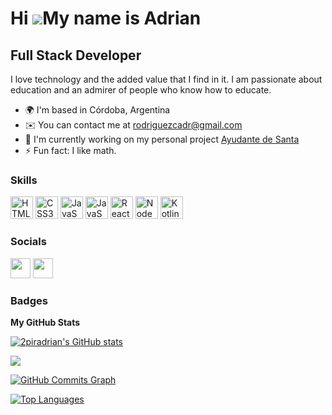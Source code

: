 Hi ![](https://user-images.githubusercontent.com/18350557/176309783-0785949b-9127-417c-8b55-ab5a4333674e.gif)My name is Adrian
==============================================================================================================================

Full Stack Developer
--------------------------------------------

I love technology and the added value that I find in it. I am passionate about education and an admirer of people who know how to educate.

*   🌍  I'm based in Córdoba, Argentina
*   ✉️  You can contact me at [rodriguezcadr@gmail.com](mailto:rodriguezcadr@gmail.com)
*   🚀  I'm currently working on my personal project [Ayudante de Santa](http://ayudante-de-santa.vercel.app/)
*   ⚡  Fun fact: I like math.

### Skills
<p align="left">                                
<a href="https://developer.mozilla.org/en-US/docs/Glossary/HTML5" target="_blank" rel="noreferrer"><img src="https://raw.githubusercontent.com/danielcranney/readme-generator/main/public/icons/skills/html5-colored.svg" width="36" height="36" alt="HTML5" /></a>
<a href="https://www.w3.org/TR/CSS/#css" target="_blank" rel="noreferrer"><img src="https://raw.githubusercontent.com/danielcranney/readme-generator/main/public/icons/skills/css3-colored.svg" width="36" height="36" alt="CSS3" /></a>
<a href="https://developer.mozilla.org/en-US/docs/Web/JavaScript" target="_blank" rel="noreferrer"><img src="https://raw.githubusercontent.com/danielcranney/readme-generator/main/public/icons/skills/javascript-colored.svg" width="36" height="36" alt="JavaScript" /></a>
<a href="https://developer.mozilla.org/en-US/docs/Web/TypeScript" target="_blank" rel="noreferrer"><img src="https://raw.githubusercontent.com/danielcranney/readme-generator/main/public/icons/skills/typescript-colored.svg" width="36" height="36" alt="JavaScript" /></a>
<a href="https://reactjs.org/" target="_blank" rel="noreferrer"><img src="https://raw.githubusercontent.com/danielcranney/readme-generator/main/public/icons/skills/react-colored.svg" width="36" height="36" alt="React" /></a>
<a href="https://nodejs.org/en" target="_blank" rel="noreferrer"><img src="https://seeklogo.com/images/N/nodejs-logo-FBE122E377-seeklogo.com.png" width="36" height="36" alt="Node" /></a>
<a href="https://kotlinlang.org/" target="_blank" rel="noreferrer"><img src="https://upload.wikimedia.org/wikipedia/commons/7/74/Kotlin_Icon.png" width="36" height="36" alt="Kotlin" /></a>
</p>
                    

### Socials
                  
<p align="left"> <a href="https://www.instagram.com/radriaann/" target="_blank" rel="noreferrer"><img src="https://raw.githubusercontent.com/danielcranney/readme-generator/main/public/icons/socials/instagram.svg" width="32" height="32" /></a> <a href="https://www.linkedin.com/in/rodriguezcadr" target="_blank" rel="noreferrer"><img src="https://raw.githubusercontent.com/danielcranney/readme-generator/main/public/icons/socials/linkedin.svg" width="32" height="32" /></a></p>

### Badges

<b>My GitHub Stats</b>

<a href="http://www.github.com/2piradrian"><img src="https://github-readme-stats.vercel.app/api?username=2piradrian&show_icons=true&hide=&count_private=true&title_color=0891b2&text_color=ffffff&icon_color=0891b2&bg_color=1c1917&hide_border=true&show_icons=true" alt="2piradrian's GitHub stats" /></a>

<a href="http://www.github.com/2piradrian"><img src="https://github-readme-streak-stats.herokuapp.com/?user=2piradrian&stroke=ffffff&background=1c1917&ring=0891b2&fire=0891b2&currStreakNum=ffffff&currStreakLabel=0891b2&sideNums=ffffff&sideLabels=ffffff&dates=ffffff&hide_border=true" /></a>

<a href="http://www.github.com/2piradrian"><img src="https://activity-graph.herokuapp.com/graph?username=2piradrian&bg_color=1c1917&color=ffffff&line=0891b2&point=ffffff&area_color=1c1917&area=true&hide_border=true&custom_title=GitHub%20Commits%20Graph" alt="GitHub Commits Graph" /></a>

<a href="https://github.com/2piradrian" align="left"><img src="https://github-readme-stats.vercel.app/api/top-langs/?username=2piradrian&langs_count=10&title_color=0891b2&text_color=ffffff&icon_color=0891b2&bg_color=1c1917&hide_border=true&locale=en&custom_title=Top%20%Languages" alt="Top Languages" /></a>
